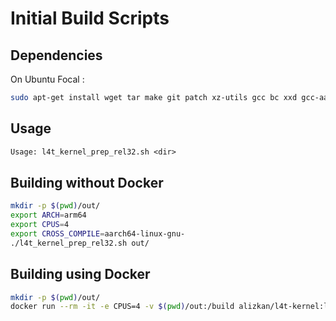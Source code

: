 # Initial Build Scripts

## Dependencies

On Ubuntu Focal :

```sh
sudo apt-get install wget tar make git patch xz-utils gcc bc xxd gcc-aarch64-linux-gnu build-essential bison flex python3 python3-distutils python3-dev swig python python-dev kmod
```

## Usage

```txt
Usage: l4t_kernel_prep_rel32.sh <dir>
```

## Building without Docker

```sh
mkdir -p $(pwd)/out/
export ARCH=arm64
export CPUS=4
export CROSS_COMPILE=aarch64-linux-gnu-
./l4t_kernel_prep_rel32.sh out/
```

## Building using Docker

```sh
mkdir -p $(pwd)/out/
docker run --rm -it -e CPUS=4 -v $(pwd)/out:/build alizkan/l4t-kernel:latest
```
